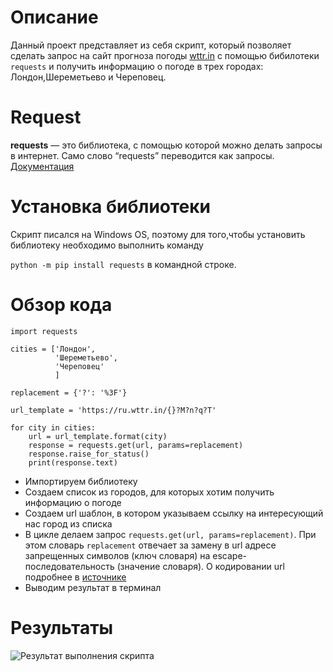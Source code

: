 # Описание
Данный проект представляет из себя скрипт, который позволяет сделать запрос на сайт прогноза погоды [wttr.in](https://wttr.in/) с помощью бибилотеки `requests` и получить информацию о погоде в трех городах: Лондон,Шереметьево и Череповец.

# Request
**requests** — это библиотека, с помощью которой можно делать запросы в интернет. Само слово “requests” переводится как запросы.
[Документация](https://pythonru.com/biblioteki/kratkoe-rukovodstvo-po-biblioteke-python-requests)

# Установка библиотеки
Скрипт писался на Windows OS, поэтому для того,чтобы установить библиотеку необходимо выполнить команду

`python -m pip install requests` в командной строке.
# Обзор кода

```
import requests

cities = ['Лондон',
          'Шереметьево',
          'Череповец'
          ]

replacement = {'?': '%3F'}

url_template = 'https://ru.wttr.in/{}?M?n?q?T'

for city in cities:
    url = url_template.format(city)
    response = requests.get(url, params=replacement)
    response.raise_for_status()
    print(response.text)
```

- Импортируем библиотеку
- Создаем список из городов, для которых хотим получить информацию о погоде
- Создаем url шаблон, в котором указываем ссылку на интересующий нас город из списка
- В цикле делаем запрос `requests.get(url, params=replacement)`. При этом словарь `replacement` отвечает за замену в url адресе запрещенных символов (ключ словаря) на escape-последовательность (значение словаря).
О кодировании url подробнее в [источнике](https://en.wikipedia.org/wiki/Percent-encoding#Percent-encoding_reserved_characters)
- Выводим результат в терминал

# Результаты
![Результат выполнения скрипта](https://dvmn.org/filer/canonical/1568003481/268/)





